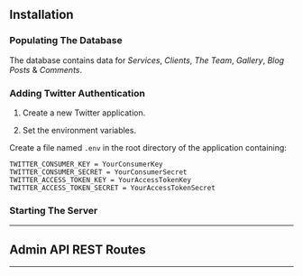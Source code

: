 ## Installation ##




### Populating The Database ###

The database contains data for *Services*, *Clients*, *The Team*, *Gallery*, *Blog Posts* & *Comments*.


### Adding Twitter Authentication ###

1. Create a new Twitter application.

2. Set the environment variables.

Create a file named `.env` in the root directory of the application containing:

    TWITTER_CONSUMER_KEY = YourConsumerKey
    TWITTER_CONSUMER_SECRET = YourConsumerSecret
    TWITTER_ACCESS_TOKEN_KEY = YourAccessTokenKey
    TWITTER_ACCESS_TOKEN_SECRET = YourAccessTokenSecret


### Starting The Server ###

___


## Admin API REST Routes ##


---
